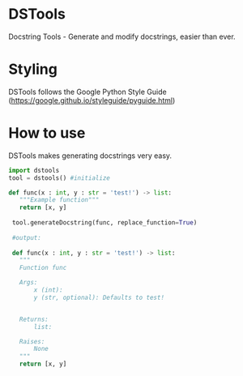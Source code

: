 # DSTools
 Docstring Tools - Generate and modify docstrings, easier than ever.

# Styling
 DSTools follows the Google Python Style Guide (https://google.github.io/styleguide/pyguide.html)


# How to use
 DSTools makes generating docstrings very easy.
 ```python
 import dstools
 tool = dstools() #initialize
 
 def func(x : int, y : str = 'test!') -> list:
    """Example function"""
    return [x, y]
     
  tool.generateDocstring(func, replace_function=True)
  
  #output:
  
  def func(x : int, y : str = 'test!') -> list:
    """
    Function func

    Args:
        x (int):
        y (str, optional): Defaults to test!


    Returns:
        list:

    Raises:
        None
    """
    return [x, y]
   
 ```

